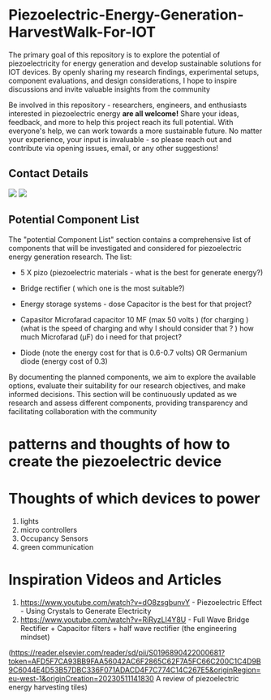 # Piezoelectric-Energy-Generation-HarvestWalk-For-IOT 
The primary goal of this repository is to explore the potential of piezoelectricity for energy generation and develop sustainable solutions for IOT devices. By openly sharing my research findings, experimental setups, component evaluations, and design considerations, I hope to inspire discussions and invite valuable insights from the community


Be involved in this repository - researchers, engineers, and enthusiasts interested in piezoelectric energy **are all welcome!** Share your ideas, feedback, and more to help this project reach its full potential. With everyone's help, we can work towards a more sustainable future. No matter your experience, your input is invaluable - so please reach out and contribute via opening issues, email, or any other suggestions!

## Contact Details
[<img src="https://img.icons8.com/color/48/000000/gmail.png"/>](mailto:giloo1047@gmail.com)
[<img src="https://img.icons8.com/color/48/000000/linkedin.png"/>](https://www.linkedin.com/in/gil-adda-16385510b/)

## Potential Component List

The "potential Component List" section contains a comprehensive list of components that will be investigated and considered for piezoelectric energy generation research. The list: 
- 5 X pizo (piezoelectric materials - what is the best for generate energy?) 

- Bridge rectifier ( which one is the most suitable?) 

- Energy storage systems - dose Capacitor is the best for that project? 

- Capasitor Microfarad capacitor 10 MF  (max 50 volts ) (for charging ) (what is the speed of charging and why I should consider that ? ) 
how much Microfarad (µF) do i need for that project? 

- Diode (note the energy cost for that is 0.6-0.7 volts)  OR Germanium diode (energy cost of 0.3)

By documenting the planned components, we aim to explore the available options, evaluate their suitability for our research objectives, and make informed decisions. This section will be continuously updated as we research and assess different components, providing transparency and facilitating collaboration with the community

# patterns and thoughts of how to create the piezoelectric device


# Thoughts of which devices to power 

1. lights 
2. micro controllers 
3. Occupancy Sensors
4. green communication 


# Inspiration Videos and Articles

1. https://www.youtube.com/watch?v=dO8zsgbunvY - Piezoelectric Effect - Using Crystals to Generate Electricity
2. https://www.youtube.com/watch?v=RiRyzLl4Y8U - Full Wave Bridge Rectifier + Capacitor filters + half wave rectifier (the engineering mindset)



(https://reader.elsevier.com/reader/sd/pii/S0196890422000681?token=AFD5F7CA93BB9FAA56042AC6F2865C62F7A5FC66C200C1C4D9B9C6044E4D53B57DBC336F071ADACD4F7C774C14C267E5&originRegion=eu-west-1&originCreation=20230511141830
A review of piezoelectric energy harvesting tiles)
